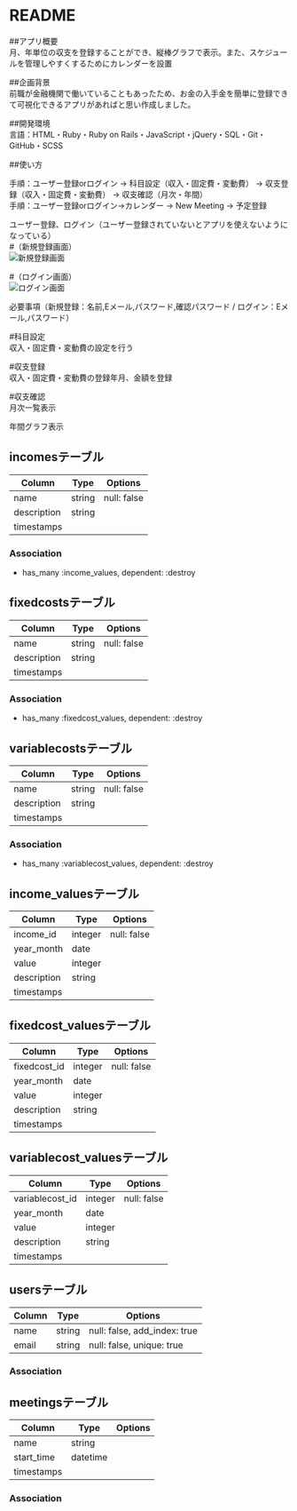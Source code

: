 # README

##アプリ概要<br/>
月、年単位の収支を登録することができ、縦棒グラフで表示。また、スケジュールを管理しやすくするためにカレンダーを設置

##企画背景<br/>
前職が金融機関で働いていることもあったため、お金の入手金を簡単に登録できて可視化できるアプリがあればと思い作成しました。

##開発環境<br/>
言語：HTML・Ruby・Ruby on Rails・JavaScript・jQuery・SQL・Git・ GitHub・SCSS

##使い方<br/>

手順：ユーザー登録orログイン → 科目設定（収入・固定費・変動費） → 収支登録（収入・固定費・変動費） → 収支確認（月次・年間）　<br/>
手順：ユーザー登録orログイン→カレンダー → New Meeting → 予定登録

ユーザー登録、ログイン（ユーザー登録されていないとアプリを使えないようになっている）<br/>
#（新規登録画面）<br/>
![新規登録画面](https://i.gyazo.com/3d67f0cc0ecc46227f2dc95bdbea6042.jpg)

#（ログイン画面）<br/>
![ログイン画面](https://i.gyazo.com/6d09caf6e690e3f4a48e7f58f65f36c4.jpg)

必要事項（新規登録：名前,Eメール,パスワード,確認パスワード / ログイン：Eメール,パスワード）



 #科目設定<br/>
 収入・固定費・変動費の設定を行う<br/>


 #収支登録<br/>
 収入・固定費・変動費の登録年月、金額を登録<br/>


 #収支確認<br/>
 月次一覧表示<br/>

 年間グラフ表示<br/>



## incomesテーブル

|Column|Type|Options|
|------|----|-------|
|name|string|null: false|
|description|string
|timestamps

### Association
- has_many :income_values, dependent: :destroy
 

 ## fixedcostsテーブル

|Column|Type|Options|
|------|----|-------|
|name|string|null: false|
|description|string
|timestamps

### Association
- has_many :fixedcost_values, dependent: :destroy


## variablecostsテーブル

|Column|Type|Options|
|------|----|-------|
|name|string|null: false|
|description|string
|timestamps

### Association
- has_many :variablecost_values, dependent: :destroy


## income_valuesテーブル

|Column|Type|Options|
|------|----|-------|
|income_id|integer|null: false|
|year_month|date
|value|integer
|description|string
|timestamps

## fixedcost_valuesテーブル

|Column|Type|Options|
|------|----|-------|
|fixedcost_id|integer|null: false|
|year_month|date
|value|integer
|description|string
|timestamps

## variablecost_valuesテーブル

|Column|Type|Options|
|------|----|-------|
|variablecost_id|integer|null: false|
|year_month|date
|value|integer
|description|string
|timestamps

## usersテーブル

|Column|Type|Options|
|------|----|-------|
|name|string|null: false, add_index: true|
|email|string|null: false, unique: true|

### Association


## meetingsテーブル

|Column|Type|Options|
|------|----|-------|
|name|string|
|start_time|datetime|
|timestamps

### Association
